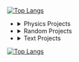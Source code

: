 [![Top Langs](https://github-readme-stats.vercel.app/api/top-langs/?username=frandreoli&layout=pie&title=Languages)](https://github.com/anuraghazra/github-readme-stats)
<div style="flex: 1; padding-right: 20px;">

- <details>
    <summary>Physics Projects</summary>
    <ul>
      <li><a href="https://github.com/username/project1">Project 1</a></li>
      <li><a href="https://github.com/username/project2">Project 2</a></li>
      <li><a href="https://github.com/username/project3">Project 3</a></li>
    </ul>
  </details>

- <details>
    <summary>Random Projects</summary>
    <ul>
      <li><a href="https://github.com/username/random1">Random Project 1</a></li>
      <li><a href="https://github.com/username/random2">Random Project 2</a></li>
      <li><a href="https://github.com/username/random3">Random Project 3</a></li>
    </ul>
  </details>

- <details>
    <summary>Text Projects</summary>
    <ul>
      <li><a href="https://github.com/username/text1">Text Project 1</a></li>
      <li><a href="https://github.com/username/text2">Text Project 2</a></li>
      <li><a href="https://github.com/username/text3">Text Project 3</a></li>
    </ul>
  </details>

</div> 
  
[![Top Langs](https://github-readme-stats.vercel.app/api/top-langs/?username=frandreoli&layout=pie&title=Languages)](https://github.com/anuraghazra/github-readme-stats)
